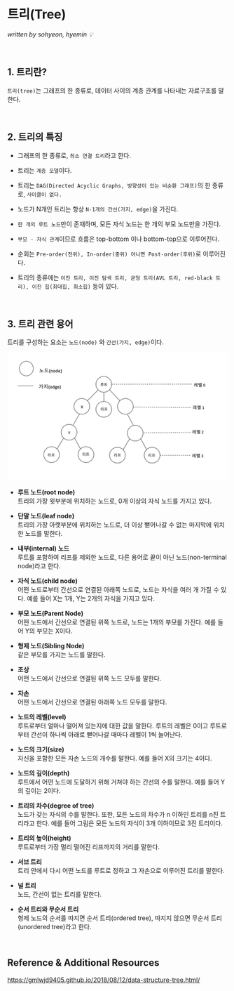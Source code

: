 # 트리(Tree)
*written by sohyeon, hyemin 💡*

<br>

## 1. 트리란?
`트리(tree)`는 그래프의 한 종류로, 데이터 사이의 계층 관계를 나타내는 자료구조를 말한다.  
  
  <br>
  
  ## 2. 트리의 특징
  * 그래프의 한 종류로, `최소 연결 트리`라고 한다.
  
  * 트리는 `계층 모델`이다.
  
  * 트리는 `DAG(Directed Acyclic Graphs, 방향성이 있는 비순환 그래프)`의 한 종류로, `사이클이 없다.`   
  
  * 노드가 N개인 트리는 항상 `N-1개의 간선(가지, edge)`을 가진다.  
  
  * `한 개의 루트 노드`만이 존재하며, 모든 자식 노드는 한 개의 부모 노드만을 가진다. 
  
  * `부모 - 자식 관계`이므로 흐름은 top-bottom 이나 bottom-top으로 이루어진다.
  
  * 순회는 `Pre-order(전위), In-order(중위) 아니면 Post-order(후위)`로 이루어진다.  
  
  * 트리의 종류에는 `이진 트리, 이진 탐색 트리, 균형 트리(AVL 트리, red-black 트리), 이진 힙(최대힙, 최소힙)` 등이 있다.  
  
  <br>

## 3. 트리 관련 용어
트리를 구성하는 요소는 `노드(node)` 와 `간선(가지, edge)`이다.  
  
<img src="./resources/tree.jpg" width="600px">  
  
* **루트 노드(root node)**   
트리의 가장 윗부분에 위치하는 노드로, 0개 이상의 자식 노드를 가지고 있다.    
  
* **단말 노드(leaf node)**  
트리의 가장 아랫부분에 위치하는 노드로, 더 이상 뻗어나갈 수 없는 마지막에 위치한 노드를 말한다.  
  
* **내부(internal) 노드**  
루트를 포함하여 리프를 제외한 노드로, 다른 용어로 끝이 아닌 노드(non-terminal node)라고 한다.  
  
* **자식 노드(child node)**  
어떤 노드로부터 간선으로 연결된 아래쪽 노드로, 노드는 자식을 여러 개 가질 수 있다. 예를 들어 X는 1개, Y는 2개의 자식을 가지고 있다.  
  
* **부모 노드(Parent Node)**  
어떤 노드에서 간선으로 연결된 위쪽 노드로, 노드는 1개의 부모를 가진다. 예를 들어 Y의 부모는 X이다.  
  
* **형제 노드(Sibling Node)**  
같은 부모를 가지는 노드를 말한다.  
  
* **조상**  
어떤 노드에서 간선으로 연결된 위쪽 노드 모두를 말한다.  
  
* **자손**  
어떤 노드에서 간선으로 연결된 아래쪽 노드 모두를 말한다.  
  
* **노드의 레벨(level)**  
루트로부터 얼마나 떨어져 있는지에 대한 값을 말한다. 루트의 레벨은 0이고 루트로부터 간선이 하나씩 아래로 뻗어나갈 때마다 레벨이 1씩 늘어난다.  
   
* **노드의 크기(size)**  
자신을 포함한 모든 자손 노드의 개수를 말한다. 예를 들어 X의 크기는 4이다. 
  
* **노드의 깊이(depth)**  
루트에서 어떤 노드에 도달하기 위해 거쳐야 하는 간선의 수를 말한다. 예를 들어 Y의 깊이는 2이다.  
  
 * **트리의 차수(degree of tree)**  
 노드가 갖는 자식의 수를 말한다. 또한, 모든 노드의 차수가 n 이하인 트리를 n진 트리라고 한다. 예를 들어 그림은 모든 노드의 자식이 3개 이하이므로 3진 트리이다.  
   
* **트리의 높이(height)**  
루트로부터 가장 멀리 떨어진 리프까지의 거리를 말한다.  

* **서브 트리**  
트리 안에서 다시 어떤 노드를 루트로 정하고 그 자손으로 이루어진 트리를 말한다.    
    
* **널 트리**  
노드, 간선이 없는 트리를 말한다.  
  
* **순서 트리와 무순서 트리**  
형제 노드의 순서를 따지면 순서 트리(ordered tree), 따지지 않으면 무순서 트리(unordered tree)라고 한다.  

<br>


## Reference & Additional Resources
<https://gmlwjd9405.github.io/2018/08/12/data-structure-tree.html/>

